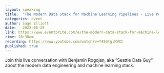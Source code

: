 ```yaml
---
layout: speaking
title:  "The Modern Data Stack for Machine Learning Pipelines - Live Podcast"
categories: event
author: Sage Elliott
date:   2022-05-25
link: https://www.eventbrite.com/e/the-modern-data-stack-for-machine-learning-pipelines-tickets-343366467347?aff=sage
time: 10:30am
recording: https://www.youtube.com/watch?v=T4EGfglKWXI
published: true
---
```


Join this live conversation with Benjamin Rogojan, aka “Seattle Data Guy” about the modern data engineering and machine learning stack.
